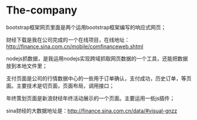 ﻿The-company
===========
bootstrap框架网页里面是两个运用bootstrap框架编写的响应式网页；

财经下载是我在公司完成的一个在线项目，在线地址：http://finance.sina.com.cn/mobile/comfinanceweb.shtml

nodejs抓数据，是我运用nodejs实现跨域抓取网页数据的一个工具，还能把数据放到本地文件里；

支付页面是公司的行情数据中心的一些用于订单确认，支付成功，历史订单，等页面。主要技术是切页面，页面布局，调用接口；

年终策划页面是新浪财经年终活动展示的一个页面。主要运用一些js插件；



sina财经的大数据地址是：http://finance.sina.com.cn/data/#visual-gnzz
